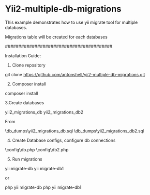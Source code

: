 # Yii2-multiple-db-migrations

This example demonstrates how to use yii migrate tool for multiple databases.

Migrations table will be created for each databases

########################################

Installation Guide:

1. Clone repository

git clone https://github.com/antonshell/yii2-multiple-db-migrations.git

2. Composer install

composer install

3.Create databases

yii2_migrations_db
yii2_migrations_db2

From

\db_dumps\yii2_migrations_db.sql
\db_dumps\yii2_migrations_db2.sql

4. Create Database configs, configure db connections

\config\db.php
\config\db2.php

5. Run migrations

yii migrate-db
yii migrate-db1

or

php yii migrate-db
php yii migrate-db1